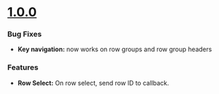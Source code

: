 <a name="1.0.0"></a>
# [1.0.0](http://ri-source.hci.utah.edu/hcidevs/hci-ng2-grid)

### Bug Fixes

* **Key navigation:** now works on row groups and row group headers

### Features

* **Row Select:** On row select, send row ID to callback.
